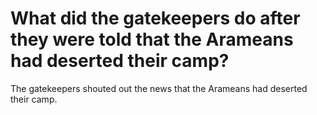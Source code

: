 # What did the gatekeepers do after they were told that the Arameans had deserted their camp?

The gatekeepers shouted out the news that the Arameans had deserted their camp.
